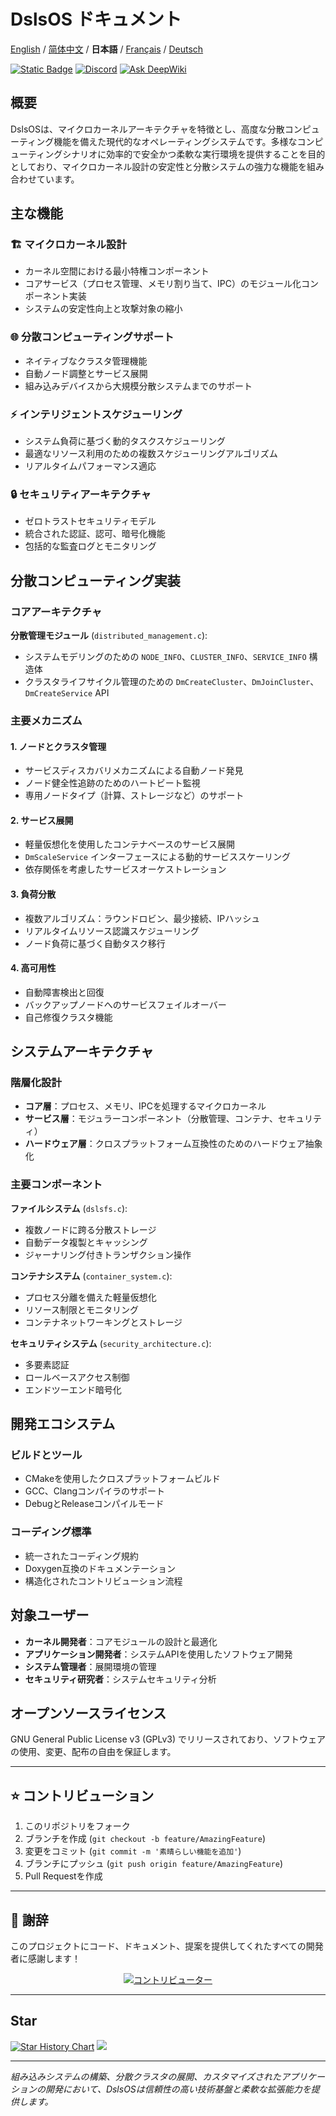 ﻿# DslsOS ドキュメント

[English](README.md) / [简体中文](README_CN.md) / **日本語** / [Français](README_FR.md) / [Deutsch](README_DE.md)

[![Static Badge](https://img.shields.io/badge/License_GPLv3-0?logo=gnu&color=8A2BE2)](https://github.com/DslsDZC/DslsOS/blob/main/LICENSE.txt)
[![Discord](https://img.shields.io/discord/1423859793101328386?logo=discord&labelColor=%20%235462eb&logoColor=%20%23f5f5f5&color=%20%235462eb)](https://discord.gg/xz5pEK7XRR)
[![Ask DeepWiki](https://deepwiki.com/badge.svg)](https://deepwiki.com/DslsDZC/DslsOS)

## 概要

DslsOSは、マイクロカーネルアーキテクチャを特徴とし、高度な分散コンピューティング機能を備えた現代的なオペレーティングシステムです。多様なコンピューティングシナリオに効率的で安全かつ柔軟な実行環境を提供することを目的としており、マイクロカーネル設計の安定性と分散システムの強力な機能を組み合わせています。

## 主な機能

### 🏗️ マイクロカーネル設計
- カーネル空間における最小特権コンポーネント
- コアサービス（プロセス管理、メモリ割り当て、IPC）のモジュール化コンポーネント実装
- システムの安定性向上と攻撃対象の縮小

### 🌐 分散コンピューティングサポート
- ネイティブなクラスタ管理機能
- 自動ノード調整とサービス展開
- 組み込みデバイスから大規模分散システムまでのサポート

### ⚡ インテリジェントスケジューリング
- システム負荷に基づく動的タスクスケジューリング
- 最適なリソース利用のための複数スケジューリングアルゴリズム
- リアルタイムパフォーマンス適応

### 🔒 セキュリティアーキテクチャ
- ゼロトラストセキュリティモデル
- 統合された認証、認可、暗号化機能
- 包括的な監査ログとモニタリング

## 分散コンピューティング実装

### コアアーキテクチャ

**分散管理モジュール** (`distributed_management.c`):
- システムモデリングのための `NODE_INFO`、`CLUSTER_INFO`、`SERVICE_INFO` 構造体
- クラスタライフサイクル管理のための `DmCreateCluster`、`DmJoinCluster`、`DmCreateService` API

### 主要メカニズム

#### 1. ノードとクラスタ管理
- サービスディスカバリメカニズムによる自動ノード発見
- ノード健全性追跡のためのハートビート監視
- 専用ノードタイプ（計算、ストレージなど）のサポート

#### 2. サービス展開
- 軽量仮想化を使用したコンテナベースのサービス展開
- `DmScaleService` インターフェースによる動的サービススケーリング
- 依存関係を考慮したサービスオーケストレーション

#### 3. 負荷分散
- 複数アルゴリズム：ラウンドロビン、最少接続、IPハッシュ
- リアルタイムリソース認識スケジューリング
- ノード負荷に基づく自動タスク移行

#### 4. 高可用性
- 自動障害検出と回復
- バックアップノードへのサービスフェイルオーバー
- 自己修復クラスタ機能

## システムアーキテクチャ

### 階層化設計
- **コア層**：プロセス、メモリ、IPCを処理するマイクロカーネル
- **サービス層**：モジュラーコンポーネント（分散管理、コンテナ、セキュリティ）
- **ハードウェア層**：クロスプラットフォーム互換性のためのハードウェア抽象化

### 主要コンポーネント

**ファイルシステム** (`dslsfs.c`):
- 複数ノードに跨る分散ストレージ
- 自動データ複製とキャッシング
- ジャーナリング付きトランザクション操作

**コンテナシステム** (`container_system.c`):
- プロセス分離を備えた軽量仮想化
- リソース制限とモニタリング
- コンテナネットワーキングとストレージ

**セキュリティシステム** (`security_architecture.c`):
- 多要素認証
- ロールベースアクセス制御
- エンドツーエンド暗号化

## 開発エコシステム

### ビルドとツール
- CMakeを使用したクロスプラットフォームビルド
- GCC、Clangコンパイラのサポート
- DebugとReleaseコンパイルモード

### コーディング標準
- 統一されたコーディング規約
- Doxygen互換のドキュメンテーション
- 構造化されたコントリビューション流程

## 対象ユーザー

- **カーネル開発者**：コアモジュールの設計と最適化
- **アプリケーション開発者**：システムAPIを使用したソフトウェア開発
- **システム管理者**：展開環境の管理
- **セキュリティ研究者**：システムセキュリティ分析

## オープンソースライセンス

GNU General Public License v3 (GPLv3) でリリースされており、ソフトウェアの使用、変更、配布の自由を保証します。

---

## ⭐ コントリビューション

1. このリポジトリをフォーク
2. ブランチを作成 (`git checkout -b feature/AmazingFeature`)
3. 変更をコミット (`git commit -m '素晴らしい機能を追加'`)
4. ブランチにプッシュ (`git push origin feature/AmazingFeature`)
5. Pull Requestを作成

---

## 🌟 謝辞

このプロジェクトにコード、ドキュメント、提案を提供してくれたすべての開発者に感謝します！

<p align="center">
  <a href="https://github.com/DslsDZC/DslsOS/graphs/contributors">
    <img src="https://contrib.rocks/image?repo=DslsDZC/DslsOS" alt="コントリビューター">
  </a>
</p>

---
## Star

[![Star History Chart](https://api.star-history.com/svg?repos=DslsDZC/DslsOS&type=Date)](https://star-history.com/#DslsDZC/DslsOS&Date)
![](https://repobeats.axiom.co/api/embed/035bf80bf2a7c84a9e7fc079d4b8b446edce7d1c.svg)

---

*組み込みシステムの構築、分散クラスタの展開、カスタマイズされたアプリケーションの開発において、DslsOSは信頼性の高い技術基盤と柔軟な拡張能力を提供します。*
